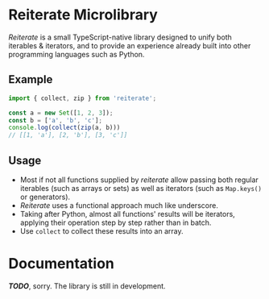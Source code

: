 # Reiterate Microlibrary
*Reiterate* is a small TypeScript-native library designed to unify both iterables & iterators, and to provide an experience already built into other programming languages such as Python.

## Example
```typescript
import { collect, zip } from 'reiterate';

const a = new Set([1, 2, 3]);
const b = ['a', 'b', 'c'];
console.log(collect(zip(a, b)))
// [[1, 'a'], [2, 'b'], [3, 'c']]
```

## Usage
* Most if not all functions supplied by *reiterate* allow passing both regular iterables (such as arrays or sets) as well as iterators (such as `Map.keys()` or generators).
* *Reiterate* uses a functional approach much like underscore.
* Taking after Python, almost all functions' results will be iterators, applying their operation step by step rather than in batch.
* Use `collect` to collect these results into an array.

# Documentation
***TODO***, sorry. The library is still in development.
